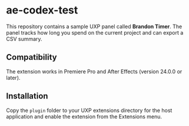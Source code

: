# ae-codex-test

This repository contains a sample UXP panel called **Brandon Timer**. The panel
tracks how long you spend on the current project and can export a CSV summary.

## Compatibility

The extension works in Premiere Pro and After Effects (version 24.0.0 or later).

## Installation

Copy the `plugin` folder to your UXP extensions directory for the host
application and enable the extension from the Extensions menu.
